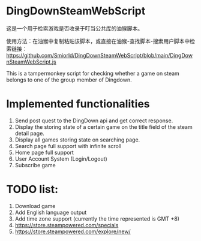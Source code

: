 # DingDownSteamWebScript

这是一个用于检索游戏是否收录于叮当公共库的油猴脚本。

使用方法：在油猴中复制粘贴该脚本，或直接在油猴-查找脚本-搜索用户脚本中检索链接：https://github.com/Smiorld/DingDownSteamWebScript/blob/main/DingDownSteamWebScript.js

This is a tampermonkey script for checking whether a game on steam belongs to one of the group member of Dingdown.

# Implemented functionalities
1. Send post quest to the DingDown api and get correct response.
2. Display the storing state of a certain game on the title field of the steam detail page.
3. Display all games storing state on searching page.
4. Search page full support with infinite scroll
5. Home page full support
6. User Account System (Login/Logout)
7. Subscribe game

# TODO list: 
1. Download game
2. Add English language output
3. Add time zone support (currently the time represented is GMT +8)
4. https://store.steampowered.com/specials
5. https://store.steampowered.com/explore/new/
